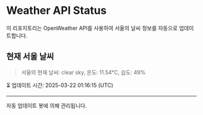 
# Weather API Status

이 리포지토리는 OpenWeather API를 사용하여 서울의 날씨 정보를 자동으로 업데이트합니다.

## 현재 서울 날씨
> 서울의 현재 날씨: clear sky, 온도: 11.54°C, 습도: 49%

⏳ 업데이트 시간: 2025-03-22 01:16:15 (UTC)

---
자동 업데이트 봇에 의해 관리됩니다.
